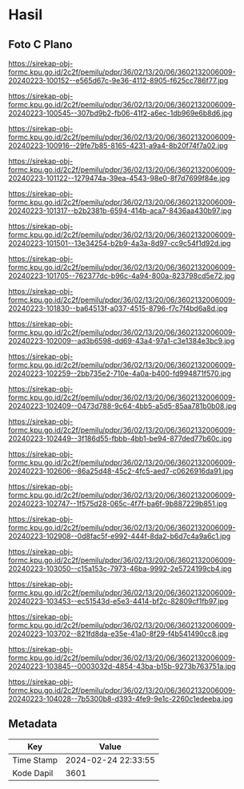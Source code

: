 # Hasil

## Foto C Plano

https://sirekap-obj-formc.kpu.go.id/2c2f/pemilu/pdpr/36/02/13/20/06/3602132006009-20240223-100152--e565d67c-9e36-4112-8905-f625cc786f77.jpg

https://sirekap-obj-formc.kpu.go.id/2c2f/pemilu/pdpr/36/02/13/20/06/3602132006009-20240223-100545--307bd9b2-fb06-41f2-a6ec-1db969e6b8d6.jpg

https://sirekap-obj-formc.kpu.go.id/2c2f/pemilu/pdpr/36/02/13/20/06/3602132006009-20240223-100916--29fe7b85-8165-4231-a9a4-8b20f74f7a02.jpg

https://sirekap-obj-formc.kpu.go.id/2c2f/pemilu/pdpr/36/02/13/20/06/3602132006009-20240223-101122--1279474a-39ea-4543-98e0-8f7d7699f84e.jpg

https://sirekap-obj-formc.kpu.go.id/2c2f/pemilu/pdpr/36/02/13/20/06/3602132006009-20240223-101317--b2b2381b-6594-414b-aca7-8436aa430b97.jpg

https://sirekap-obj-formc.kpu.go.id/2c2f/pemilu/pdpr/36/02/13/20/06/3602132006009-20240223-101501--13e34254-b2b9-4a3a-8d97-cc9c54f1d92d.jpg

https://sirekap-obj-formc.kpu.go.id/2c2f/pemilu/pdpr/36/02/13/20/06/3602132006009-20240223-101705--762377dc-b96c-4a94-800a-823798cd5e72.jpg

https://sirekap-obj-formc.kpu.go.id/2c2f/pemilu/pdpr/36/02/13/20/06/3602132006009-20240223-101830--ba64513f-a037-4515-8796-f7c7f4bd6a8d.jpg

https://sirekap-obj-formc.kpu.go.id/2c2f/pemilu/pdpr/36/02/13/20/06/3602132006009-20240223-102009--ad3b6598-dd69-43a4-97a1-c3e1384e3bc9.jpg

https://sirekap-obj-formc.kpu.go.id/2c2f/pemilu/pdpr/36/02/13/20/06/3602132006009-20240223-102259--2bb735e2-710e-4a0a-b400-fd994871f570.jpg

https://sirekap-obj-formc.kpu.go.id/2c2f/pemilu/pdpr/36/02/13/20/06/3602132006009-20240223-102409--0473d788-9c64-4bb5-a5d5-85aa781b0b08.jpg

https://sirekap-obj-formc.kpu.go.id/2c2f/pemilu/pdpr/36/02/13/20/06/3602132006009-20240223-102449--3f186d55-fbbb-4bb1-be94-877ded77b60c.jpg

https://sirekap-obj-formc.kpu.go.id/2c2f/pemilu/pdpr/36/02/13/20/06/3602132006009-20240223-102606--86a25d48-45c2-4fc5-aed7-c0626916da91.jpg

https://sirekap-obj-formc.kpu.go.id/2c2f/pemilu/pdpr/36/02/13/20/06/3602132006009-20240223-102747--1f575d28-065c-4f7f-ba6f-9b887229b851.jpg

https://sirekap-obj-formc.kpu.go.id/2c2f/pemilu/pdpr/36/02/13/20/06/3602132006009-20240223-102908--0d8fac5f-e992-444f-8da2-b6d7c4a9a6c1.jpg

https://sirekap-obj-formc.kpu.go.id/2c2f/pemilu/pdpr/36/02/13/20/06/3602132006009-20240223-103050--c15a153c-7973-46ba-9992-2e5724199cb4.jpg

https://sirekap-obj-formc.kpu.go.id/2c2f/pemilu/pdpr/36/02/13/20/06/3602132006009-20240223-103453--ec51543d-e5e3-4414-bf2c-82809cf1fb97.jpg

https://sirekap-obj-formc.kpu.go.id/2c2f/pemilu/pdpr/36/02/13/20/06/3602132006009-20240223-103702--821fd8da-e35e-41a0-8f29-f4b541490cc8.jpg

https://sirekap-obj-formc.kpu.go.id/2c2f/pemilu/pdpr/36/02/13/20/06/3602132006009-20240223-103845--0003032d-4854-43ba-b15b-9273b763751a.jpg

https://sirekap-obj-formc.kpu.go.id/2c2f/pemilu/pdpr/36/02/13/20/06/3602132006009-20240223-104028--7b5300b8-d393-4fe9-9e1c-2260c1edeeba.jpg


## Metadata

| Key        | Value               |
| ---------- | ------------------- |
| Time Stamp | 2024-02-24 22:33:55 |
| Kode Dapil | 3601                |



